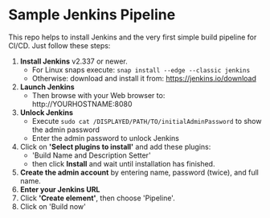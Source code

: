 Sample Jenkins Pipeline
=======================

This repo helps to install Jenkins and the very first simple build pipeline for CI/CD. Just follow these steps:

1. **Install Jenkins** v2.337 or newer.
   - For Linux snaps execute: `snap install --edge --classic jenkins`
   - Otherwise: download and install it from: https://jenkins.io/download
2. **Launch Jenkins**
   - Then browse with your Web browser to: http://YOURHOSTNAME:8080
3. **Unlock Jenkins** 
   - Execute `sudo cat /DISPLAYED/PATH/TO/initialAdminPassword` to show the admin password
   - Enter the admin password to unlock Jenkins
4. Click on **'Select plugins to install'** and add these plugins:
   - 'Build Name and Description Setter'
   - then click **Install** and wait until installation has finished.
5. **Create the admin account** by entering name, password (twice), and full name.
6. **Enter your Jenkins URL**
7. Click **'Create element'**, then choose 'Pipeline'.
8. Click on 'Build now'
